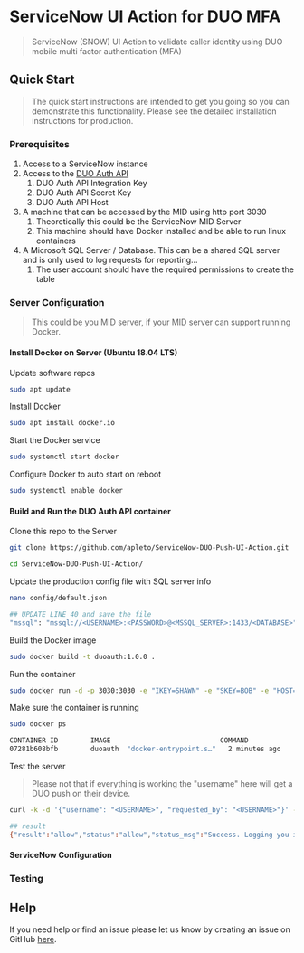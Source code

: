 # ServiceNow UI Action for DUO MFA

> ServiceNow (SNOW) UI Action to validate caller identity using DUO mobile multi factor authentication (MFA)



## Quick Start
> The quick start instructions are intended to get you going so you can demonstrate this functionality.  Please see the detailed installation instructions for production.

### Prerequisites
1.  Access to a ServiceNow instance
2.  Access to the [DUO Auth API](https://duo.com/docs/authapi)
    1.  DUO Auth API Integration Key
    2.  DUO Auth API Secret Key
    3.  DUO Auth API Host
3.  A machine that can be accessed by the MID using http port 3030
    1.  Theoretically this could be the ServiceNow MID Server
    2.  This machine should have Docker installed and be able to run linux containers
4.  A Microsoft SQL Server / Database.  This can be a shared SQL server and is only used to log requests for reporting...
    1.  The user account should have the required permissions to create the table

### Server Configuration

> This could be you MID server, if your MID server can support running Docker.

#### Install Docker on Server (Ubuntu 18.04 LTS)

Update software repos

```bash
sudo apt update
```

Install Docker

```bash
sudo apt install docker.io
```

Start the Docker service

```bash
sudo systemctl start docker
```

Configure Docker to auto start on reboot

```bash
sudo systemctl enable docker
```

#### Build and Run the DUO Auth API container

Clone this repo to the Server

```bash
git clone https://github.com/apleto/ServiceNow-DUO-Push-UI-Action.git

cd ServiceNow-DUO-Push-UI-Action/
```

Update the production config file with SQL server info

```bash
nano config/default.json

## UPDATE LINE 40 and save the file
"mssql": "mssql://<USERNAME>:<PASSWORD>@<MSSQL_SERVER>:1433/<DATABASE>"
```

Build the Docker image

```bash
sudo docker build -t duoauth:1.0.0 .
```

Run the container

```bash
sudo docker run -d -p 3030:3030 -e "IKEY=SHAWN" -e "SKEY=BOB" -e "HOST=asdf" duoauth:1.0.0
```

Make sure the container is running

```bash
sudo docker ps

CONTAINER ID        IMAGE                           COMMAND                  CREATED             STATUS              PORTS                              NAMES
07281b608bfb        duoauth  "docker-entrypoint.s…"   2 minutes ago       Up 2 minutes        3000/tcp, 0.0.0.0:3030->3030/tcp   gallant_mcclintock
```

Test the server
> Please not that if everything is working the "username" here will get a DUO push on their device.

```bash
curl -k -d '{"username": "<USERNAME>", "requested_by": "<USERNAME>"}' -H 'Content-Type: application/json' http://localhost:3030/auth

## result
{"result":"allow","status":"allow","status_msg":"Success. Logging you in..."}

```


#### ServiceNow Configuration


### Testing


## Help

If you need help or find an issue please let us know by creating an issue on GitHub [here](https://github.com/apleto/ServiceNow-DUO-Push-UI-Action/issues/new).
